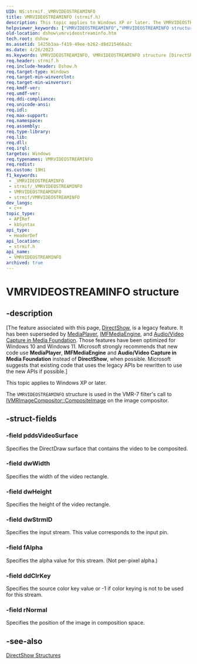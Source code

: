 ```yaml
---
UID: NS:strmif._VMRVIDEOSTREAMINFO
title: VMRVIDEOSTREAMINFO (strmif.h)
description: This topic applies to Windows XP or later. The VMRVIDEOSTREAMINFO structure is used in the VMR-7 filter's call to IVMRImageCompositor::CompositeImage on the image compositor.
helpviewer_keywords: ["VMRVIDEOSTREAMINFO","VMRVIDEOSTREAMINFO structure [DirectShow]","VMRVIDEOSTREAMINFOStructure","dshow.vmrvideostreaminfo","strmif/VMRVIDEOSTREAMINFO"]
old-location: dshow\vmrvideostreaminfo.htm
tech.root: dshow
ms.assetid: 1425b3aa-f419-49ee-b262-d8d215466a2c
ms.date: 4/26/2023
ms.keywords: VMRVIDEOSTREAMINFO, VMRVIDEOSTREAMINFO structure [DirectShow], VMRVIDEOSTREAMINFOStructure, dshow.vmrvideostreaminfo, strmif/VMRVIDEOSTREAMINFO
req.header: strmif.h
req.include-header: Dshow.h
req.target-type: Windows
req.target-min-winverclnt: 
req.target-min-winversvr: 
req.kmdf-ver: 
req.umdf-ver: 
req.ddi-compliance: 
req.unicode-ansi: 
req.idl: 
req.max-support: 
req.namespace: 
req.assembly: 
req.type-library: 
req.lib: 
req.dll: 
req.irql: 
targetos: Windows
req.typenames: VMRVIDEOSTREAMINFO
req.redist: 
ms.custom: 19H1
f1_keywords:
 - _VMRVIDEOSTREAMINFO
 - strmif/_VMRVIDEOSTREAMINFO
 - VMRVIDEOSTREAMINFO
 - strmif/VMRVIDEOSTREAMINFO
dev_langs:
 - c++
topic_type:
 - APIRef
 - kbSyntax
api_type:
 - HeaderDef
api_location:
 - strmif.h
api_name:
 - VMRVIDEOSTREAMINFO
archived: true
---
```


# VMRVIDEOSTREAMINFO structure


## -description

\[The feature associated with this page, [DirectShow](/windows/win32/directshow/directshow), is a legacy feature. It has been superseded by [MediaPlayer](/uwp/api/Windows.Media.Playback.MediaPlayer), [IMFMediaEngine](/windows/win32/api/mfmediaengine/nn-mfmediaengine-imfmediaengine), and [Audio/Video Capture in Media Foundation](/windows/win32/medfound/audio-video-capture-in-media-foundation). Those features have been optimized for Windows 10 and Windows 11. Microsoft strongly recommends that new code use **MediaPlayer**, **IMFMediaEngine** and **Audio/Video Capture in Media Foundation** instead of **DirectShow**, when possible. Microsoft suggests that existing code that uses the legacy APIs be rewritten to use the new APIs if possible.\]

This topic applies to Windows XP or later.
          

The <code>VMRVIDEOSTREAMINFO</code> structure is used in the VMR-7 filter's call to <a href="/windows/desktop/api/strmif/nf-strmif-ivmrimagecompositor-compositeimage">IVMRImageCompositor::CompositeImage</a> on the image compositor.

## -struct-fields

### -field pddsVideoSurface

Specifies the DirectDraw surface that contains the video to be composited.

### -field dwWidth

Specifies the width of the video rectangle.

### -field dwHeight

Specifies the height of the video rectangle.

### -field dwStrmID

Specifies the input stream. This value corresponds to the input pin.

### -field fAlpha

Specifies the alpha value for this stream. (Not per-pixel alpha.)

### -field ddClrKey

Specifies the source color key value or -1 if color keying is not to be used for this stream.

### -field rNormal

Specifies the position of the image in composition space.

## -see-also

<a href="/windows/desktop/DirectShow/directshow-structures">DirectShow Structures</a>
